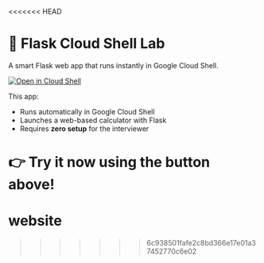 <<<<<<< HEAD
# 🧪 Flask Cloud Shell Lab

A smart Flask web app that runs instantly in Google Cloud Shell.

[![Open in Cloud Shell](https://gstatic.com/cloudssh/images/open-btn.svg)](https://console.cloud.google.com/cloudshell/open?cloudshell_git_repo=https://github.com/YOUR_USERNAME/flask-lab)

This app:
- Runs automatically in Google Cloud Shell
- Launches a web-based calculator with Flask
- Requires **zero setup** for the interviewer

👉 Try it now using the button above!
=======
# website
>>>>>>> 6c938501fafe2c8bd366e17e01a37452770c6e02
